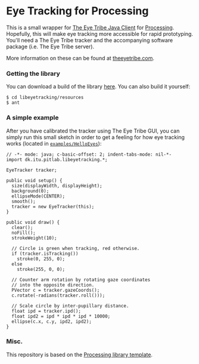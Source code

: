 # Eye Tracking for Processing

This is a small wrapper for [The Eye Tribe Java Client](https://github.com/EyeTribe/tet-java-client) for [Processing](http://processing.org). Hopefully, this will make eye tracking more accessible for rapid prototyping. You'll need a The Eye Tribe tracker and the accompanying software package (i.e. The Eye Tribe server).

More information on these can be found at [theeyetribe.com](http://theeyetribe.com).

### Getting the library

You can download a build of the library
[here](https://github.com/fbie/libeyetracking/blob/master/packages/libeyetracking.zip?raw=true). You
can also build it yourself:

```
$ cd libeyetracking/resources
$ ant
```

### A simple example

After you have calibrated the tracker using The Eye Tribe GUI, you can
simply run this small sketch in order to get a feeling for how eye
tracking works (located in
[```examples/HelloEyes```](https://github.com/fbie/libeyetracking/blob/master/examples/HelloEyes/HelloEyes.pde)):

``` {.Processing}
// -*- mode: java; c-basic-offset: 2; indent-tabs-mode: nil-*-
import dk.itu.pitlab.libeyetracking.*;

EyeTracker tracker;

public void setup() {
  size(displayWidth, displayHeight);
  background(0);
  ellipseMode(CENTER);
  smooth();
  tracker = new EyeTracker(this);
}

public void draw() {
  clear();
  noFill();
  strokeWeight(10);

  // Circle is green when tracking, red otherwise.
  if (tracker.isTracking())
    stroke(0, 255, 0);
  else
    stroke(255, 0, 0);

  // Counter arm rotation by rotating gaze coordinates
  // into the opposite direction.
  PVector c = tracker.gazeCoords();
  c.rotate(-radians(tracker.roll()));

  // Scale circle by inter-pupillary distance.
  float ipd = tracker.ipd();
  float ipd2 = ipd * ipd * ipd * 10000;
  ellipse(c.x, c.y, ipd2, ipd2);
}
```


### Misc.

This repository is based on the [Processing library template](https://github.com/processing/processing-library-template).
